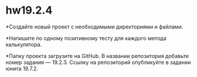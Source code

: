 # hw19.2.4
*Создайте новый проект с необходимыми директориями и файлами.  

*Напишите по одному позитивному тесту для каждого метода калькулятора.

*Папку проекта загрузите на GitHub. В названии репозитория добавьте номер задания — 19.2.3. Ссылку на репозиторий опубликуйте в задании юнита 19.7.2.
